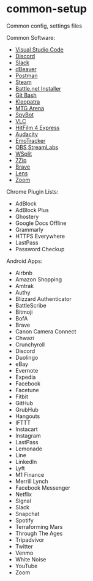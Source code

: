 # common-setup

Common config, settings files

Common Software:

- [Visual Studio Code](https://code.visualstudio.com/)
- [Discord](https://discordapp.com/)
- [Slack](https://slack.com/)
- [dBeaver](https://dbeaver.io/)
- [Postman](https://www.getpostman.com/)
- [Steam](https://store.steampowered.com/)
- [Battle.net Installer](https://www.blizzard.com/en-us/?ref=battle.net)
- [Git Bash](https://gitforwindows.org/)
- [Kleopatra](https://www.openpgp.org/software/kleopatra/)
- [MTG Arena](https://magic.wizards.com/en/mtgarena)
- [SpyBot](https://www.safer-networking.org/)
- [VLC](https://www.videolan.org/vlc/index.html)
- [HitFilm 4 Express](https://fxhome.com/hitfilm-express)
- [Audacity](https://www.audacityteam.org/)
- [EmoTracker](https://emotracker.net/)
- [OBS StreamLabs](https://streamlabs.com/)
- [WSplit](http://www.speedrunslive.com/tools/)
- [7Zip](https://www.7-zip.org/)
- [Brave](https://brave.com/)
- [Lens](https://github.com/lensapp/lens)
- [Zoom](https://zoom.us/support/download)

Chrome Plugin Lists:

- AdBlock
- AdBlock Plus
- Ghostery
- Google Docs Offline
- Grammarly
- HTTPS Everywhere
- LastPass
- Password Checkup

Android Apps:

- Airbnb
- Amazon Shopping
- Amtrak
- Authy
- Blizzard Authenticator
- BattleScribe
- Bitmoji
- BofA
- Brave
- Canon Camera Connect
- Chwazi
- Crunchyroll
- Discord
- Duolingo
- eBay
- Evernote
- Expedia
- Facebook
- Facetune
- Fitbit
- GitHub
- GrubHub
- Hangouts
- IFTTT
- Instacart
- Instagram
- LastPass
- Lemonade
- Line
- LinkedIn
- Lyft
- M1 Finance
- Merrill Lynch
- Facebook Messenger
- Netflix
- Signal
- Slack
- Snapchat
- Spotify
- Terraforming Mars
- Through The Ages
- Tripadvivor
- Twitter
- Venmo
- White Noise
- YouTube
- Zoom
